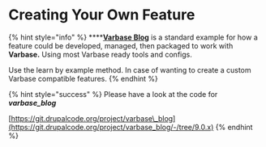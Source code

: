 # Creating Your Own Feature

{% hint style="info" %}
\*\*\*\*[**Varbase Blog**](https://www.drupal.org/project/varbase_blog) is a standard example for how a feature could be developed, managed, then packaged to work with **Varbase.** Using most Varbase ready tools and configs.

Use the learn by example method. In case of wanting to create a custom Varbase compatible features.
{% endhint %}

{% hint style="success" %}
Please have a look at the code for _**varbase\_blog**_

[https://git.drupalcode.org/project/varbase\_blog](https://git.drupalcode.org/project/varbase_blog/-/tree/9.0.x)
{% endhint %}





